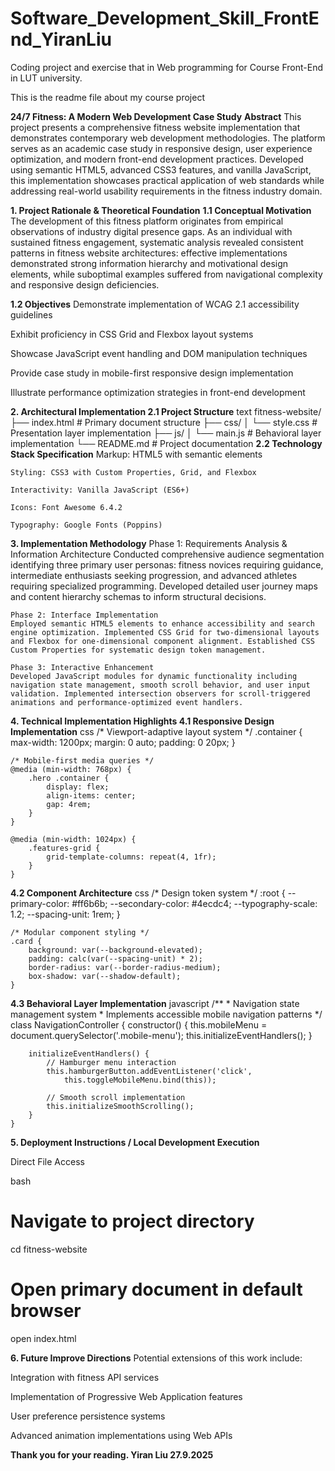 # Software_Development_Skill_FrontEnd_YiranLiu
Coding project and exercise that in Web programming for Course Front-End in LUT university.


This is the readme file about my course project

**24/7 Fitness: A Modern Web Development Case Study**
**Abstract**
This project presents a comprehensive fitness website implementation that demonstrates contemporary web development methodologies. The platform serves as an academic case study in responsive design, user experience optimization, and modern front-end development practices. Developed using semantic HTML5, advanced CSS3 features, and vanilla JavaScript, this implementation showcases practical application of web standards while addressing real-world usability requirements in the fitness industry domain.

**1. Project Rationale & Theoretical Foundation**
  **1.1 Conceptual Motivation**
    The development of this fitness platform originates from empirical observations of industry digital presence gaps. As an individual with sustained fitness engagement, systematic analysis revealed consistent patterns in fitness website architectures: effective implementations demonstrated strong information hierarchy and motivational design elements, while suboptimal examples suffered from navigational complexity and responsive design deficiencies.

**1.2 Objectives**
  Demonstrate implementation of WCAG 2.1 accessibility guidelines
  
  Exhibit proficiency in CSS Grid and Flexbox layout systems
  
  Showcase JavaScript event handling and DOM manipulation techniques
  
  Provide case study in mobile-first responsive design implementation
  
  Illustrate performance optimization strategies in front-end development

**2. Architectural Implementation
  2.1 Project Structure**
    text
    fitness-website/
    ├── index.html                 # Primary document structure
    ├── css/
    │   └── style.css             # Presentation layer implementation
    ├── js/
    │   └── main.js               # Behavioral layer implementation
    └── README.md                 # Project documentation
**2.2 Technology Stack Specification**
    Markup: HTML5 with semantic elements
    
    Styling: CSS3 with Custom Properties, Grid, and Flexbox
    
    Interactivity: Vanilla JavaScript (ES6+)
    
    Icons: Font Awesome 6.4.2
    
    Typography: Google Fonts (Poppins)
    

**3. Implementation Methodology**
    Phase 1: Requirements Analysis & Information Architecture
    Conducted comprehensive audience segmentation identifying three primary user personas: fitness novices requiring guidance, intermediate enthusiasts seeking progression, and advanced athletes requiring specialized programming. Developed detailed user journey maps and content hierarchy schemas to inform structural decisions.
    
    Phase 2: Interface Implementation
    Employed semantic HTML5 elements to enhance accessibility and search engine optimization. Implemented CSS Grid for two-dimensional layouts and Flexbox for one-dimensional component alignment. Established CSS Custom Properties for systematic design token management.
    
    Phase 3: Interactive Enhancement
    Developed JavaScript modules for dynamic functionality including navigation state management, smooth scroll behavior, and user input validation. Implemented intersection observers for scroll-triggered animations and performance-optimized event handlers.

**4. Technical Implementation Highlights
  4.1 Responsive Design Implementation**
    css
    /* Viewport-adaptive layout system */
    .container {
        max-width: 1200px;
        margin: 0 auto;
        padding: 0 20px;
    }
    
    /* Mobile-first media queries */
    @media (min-width: 768px) {
        .hero .container {
            display: flex;
            align-items: center;
            gap: 4rem;
        }
    }
    
    @media (min-width: 1024px) {
        .features-grid {
            grid-template-columns: repeat(4, 1fr);
        }
    }
  **4.2 Component Architecture**
    css
    /* Design token system */
    :root {
        --primary-color: #ff6b6b;
        --secondary-color: #4ecdc4;
        --typography-scale: 1.2;
        --spacing-unit: 1rem;
    }
    
    /* Modular component styling */
    .card {
        background: var(--background-elevated);
        padding: calc(var(--spacing-unit) * 2);
        border-radius: var(--border-radius-medium);
        box-shadow: var(--shadow-default);
    }
  **4.3 Behavioral Layer Implementation**
    javascript
    /**
     * Navigation state management system
     * Implements accessible mobile navigation patterns
     */
    class NavigationController {
        constructor() {
            this.mobileMenu = document.querySelector('.mobile-menu');
            this.initializeEventHandlers();
        }
        
        initializeEventHandlers() {
            // Hamburger menu interaction
            this.hamburgerButton.addEventListener('click', 
                this.toggleMobileMenu.bind(this));
            
            // Smooth scroll implementation
            this.initializeSmoothScrolling();
        }
    }
    
**5. Deployment Instructions / Local Development Execution**

  Direct File Access
  
  bash
  # Navigate to project directory
  cd fitness-website
  
  # Open primary document in default browser
  open index.html

**6. Future Improve Directions**
  Potential extensions of this work include:
  
  Integration with fitness API services
  
  Implementation of Progressive Web Application features
  
  User preference persistence systems
  
  Advanced animation implementations using Web APIs


**Thank you for your reading.
Yiran Liu
27.9.2025**
